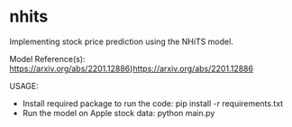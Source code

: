 # nhits
Implementing stock price prediction using the NHiTS model.

Model Reference(s):
https://arxiv.org/abs/2201.12886)https://arxiv.org/abs/2201.12886


USAGE:

- Install required package to run the code:
  pip install -r requirements.txt
- Run the model on Apple stock data:
  python main.py
